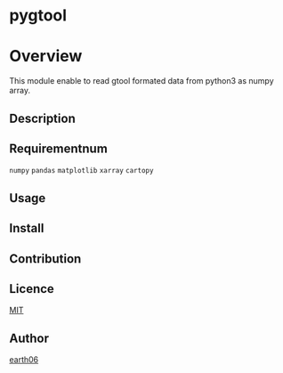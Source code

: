 # pygtool

# Overview
This module enable to read gtool formated data from python3 as numpy array.
## Description

## Requirementnum
`numpy`
`pandas`
`matplotlib`
`xarray`
`cartopy`
## Usage

## Install

## Contribution

## Licence

[MIT](https://github.com/earth06/pygtool/blob/master/LICENCE)

## Author

[earth06](https://github.com/earth06)
